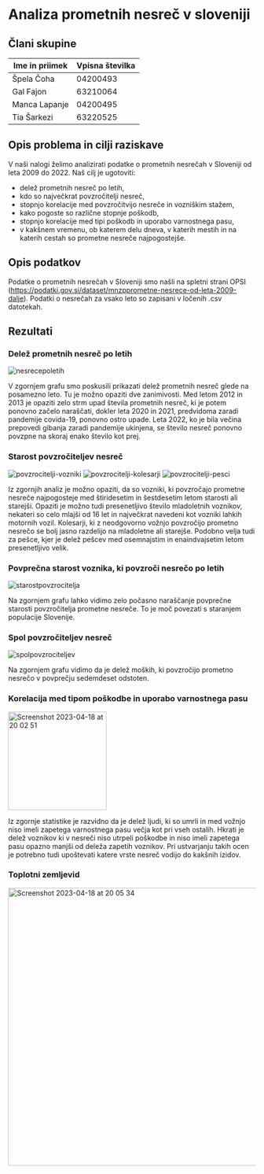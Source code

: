 # Analiza prometnih nesreč v sloveniji

## Člani skupine

| Ime in priimek | Vpisna številka |
| -------------- | --------------- |
| Špela Čoha | 04200493 |
| Gal Fajon | 63210064 |
| Manca Lapanje | 04200495 |
| Tia Šarkezi | 63220525 |

## Opis problema in cilji raziskave

V naši nalogi želimo analizirati podatke o prometnih nesrečah v Sloveniji od leta 2009 do 2022. Naš cilj je ugotoviti:

- delež prometnih nesreč po letih,
- kdo so največkrat povzročitelji nesreč,
- stopnjo korelacije med povzročitvijo nesreče in vozniškim stažem,
- kako pogoste so različne stopnje poškodb,
- stopnjo korelacije med tipi poškodb in uporabo varnostnega pasu,
- v kakšnem vremenu, ob katerem delu dneva, v katerih mestih in na katerih cestah so prometne nesreče najpogostejše.

## Opis podatkov

Podatke o prometnih nesrečah v Sloveniji smo našli na spletni strani OPSI (https://podatki.gov.si/dataset/mnzpprometne-nesrece-od-leta-2009-dalje).
Podatki o nesrečah za vsako leto so zapisani v ločenih .csv datotekah.

## Rezultati

### Delež prometnih nesreč po letih
![nesrecepoletih](https://user-images.githubusercontent.com/104381957/232863052-f6a00135-ee40-4993-8520-dc75323c9a94.jpg)

V zgornjem grafu smo poskusili prikazati delež prometnih nesreč glede na posamezno leto. Tu je možno opaziti dve zanimivosti. Med letom 2012 in 2013 je opaziti zelo strm upad števila prometnih nesreč, ki je potem ponovno začelo naraščati, dokler leta 2020 in 2021, predvidoma zaradi pandemije covida-19, ponovno ostro upade. Leta 2022, ko je bila večina prepovedi gibanja zaradi pandemije ukinjena, se število nesreč ponovno povzpne na skoraj enako število kot prej.



### Starost povzročiteljev nesreč
![povzrocitelji-vozniki](https://user-images.githubusercontent.com/104381957/232863114-bbccc225-3c30-49fe-8909-9070b79881bd.jpg)
![povzrocitelji-kolesarji](https://user-images.githubusercontent.com/104381957/232863105-d55ad431-9f48-44b0-8e0e-b5ffa3c3ee42.jpg)
![povzrocitelji-pesci](https://user-images.githubusercontent.com/104381957/232863112-164e015b-0fdc-48b9-a3e2-4461074b9a93.jpg)

Iz zgornjih analiz je možno opaziti, da so vozniki, ki povzročajo prometne nesreče najpogosteje med štiridesetim in šestdesetim letom starosti ali starejši. Opaziti je možno tudi presenetljivo število mladoletnih voznikov, nekateri so celo mlajši od 16 let in največkrat navedeni kot vozniki lahkih motornih vozil.
Kolesarji, ki z neodgovorno vožnjo povzročijo prometno nesrečo se bolj jasno razdelijo na mladoletne ali starejše. Podobno velja tudi za pešce, kjer je delež pešcev med osemnajstim in enaindvajsetim letom presenetljivo velik.



### Povprečna starost voznika, ki povzroči nesrečo po letih
![starostpovzrocitelja](https://user-images.githubusercontent.com/104381957/232863154-70e19ddb-0fd5-418c-8282-e90cf4b18d36.jpg)

Na zgornjem grafu lahko vidimo zelo počasno naraščanje povprečne starosti povzročitelja prometne nesreče. To je moč povezati s staranjem populacije Slovenije.



### Spol povzročiteljev nesreč
![spolpovzrociteljev](https://user-images.githubusercontent.com/104381957/232863162-ee0722d1-4c9b-4f9f-aa59-2a285e9b42f7.jpg)

Na zgornjem grafu vidimo da je delež moških, ki povzročijo prometno nesrečo v povprečju sedemdeset odstoten.



### Korelacija med tipom poškodbe in uporabo varnostnega pasu
<img width="200" height=auto alt="Screenshot 2023-04-18 at 20 02 51" src="https://user-images.githubusercontent.com/104381957/232865078-b4a54631-6c86-4300-b6df-8b51e15bd290.png">

Iz zgornje statistike je razvidno da je delež ljudi, ki so umrli in med vožnjo niso imeli zapetega varnostnega pasu večja kot pri vseh ostalih. Hkrati je delež voznikov ki v nesreči niso utrpeli poškodbe in niso imeli zapetega pasu opazno manjši od deleža zapetih voznikov. Pri ustvarjanju takih ocen je potrebno tudi upoštevati katere vrste nesreč vodijo do kakšnih izidov.



### Toplotni zemljevid
<img width="565" alt="Screenshot 2023-04-18 at 20 05 34" src="https://user-images.githubusercontent.com/104381957/232865226-3c0f556e-83b9-4fd1-954d-468224a6230f.png">
